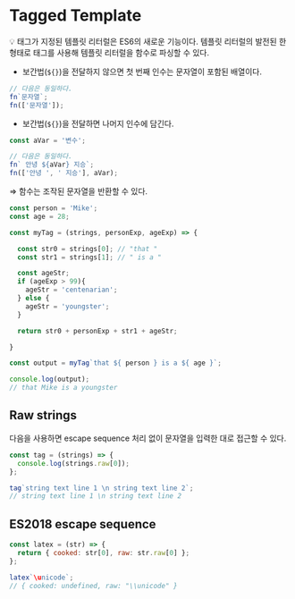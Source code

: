 # Tagged Template

<aside>
💡 태그가 지정된 템플릿 리터럴은 ES6의 새로운 기능이다. 
템플릿 리터럴의 발전된 한 형태로 태그를 사용해 템플릿 리터럴을 함수로 파싱할 수 있다.
</aside>

- 보간법(`${}`)을 전달하지 않으면 첫 번째 인수는 문자열이 포함된 배열이다.

```jsx
// 다음은 동일하다.
fn`문자열`;
fn(['문자열']);
```

- 보간법(`${}`)을 전달하면 나머지 인수에 담긴다.

```jsx
const aVar = '변수';

// 다음은 동일하다.
fn` 안녕 ${aVar} 지승`;
fn(['안녕 ', ' 지승'], aVar);
```

⇒ 함수는 조작된 문자열을 반환할 수 있다.

```jsx
const person = 'Mike';
const age = 28;

const myTag = (strings, personExp, ageExp) => {

  const str0 = strings[0]; // "that "
  const str1 = strings[1]; // " is a "

  const ageStr;
  if (ageExp > 99){
    ageStr = 'centenarian';
  } else {
    ageStr = 'youngster';
  }

  return str0 + personExp + str1 + ageStr;

}

const output = myTag`that ${ person } is a ${ age }`;

console.log(output);
// that Mike is a youngster
```

## Raw strings

다음을 사용하면 escape sequence 처리 없이 문자열을 입력한 대로 접근할 수 있다.

```jsx
const tag = (strings) => {
  console.log(strings.raw[0]);
};

tag`string text line 1 \n string text line 2`;
// string text line 1 \n string text line 2
```

## ES2018 escape sequence

```jsx
const latex = (str) => {
  return { cooked: str[0], raw: str.raw[0] };
};

latex`\unicode`;
// { cooked: undefined, raw: "\\unicode" }
```
